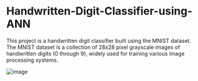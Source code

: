 # Handwritten-Digit-Classifier-using-ANN
This project is a handwritten digit classifier built using the MNIST dataset. The MNIST dataset is a collection of 28x28 pixel grayscale images of handwritten digits (0 through 9), widely used for training various image processing systems. 

![image](https://github.com/Neural-Net-Rahul/Handwritten-Digit-Classifier/assets/146613451/0d8b452c-2a75-4030-b73e-ffed8ef57a13)
